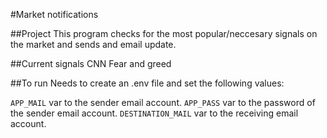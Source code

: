 #Market notifications

##Project
This program checks for the most popular/neccesary signals on the market and sends and email update.


##Current signals
CNN Fear and greed

##To run
Needs to create an .env file and set the following values:

`APP_MAIL` var to the sender email account.
`APP_PASS` var to the password of the sender email account.
`DESTINATION_MAIL` var to the receiving email account.